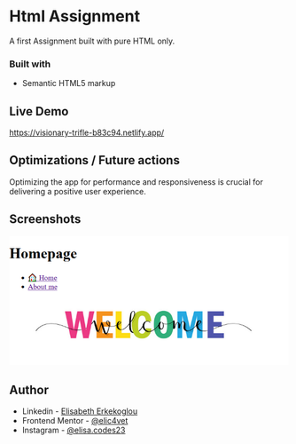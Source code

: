 # Html Assignment

A first Assignment built with pure HTML only.

### Built with

- Semantic HTML5 markup

## Live Demo

https://visionary-trifle-b83c94.netlify.app/


## Optimizations / Future actions

Optimizing the app for performance and responsiveness is crucial for delivering a positive user experience.

## Screenshots

![Screenshot](./links-and-images/images/screenshot.png)


## Author

- Linkedin - [Elisabeth Erkekoglou ](https://www.linkedin.com/in/eerkekoglou/)
- Frontend Mentor - [@elic4vet](https://www.frontendmentor.io/profile/elic4vet)
- Instagram - [@elisa.codes23](https://www.instagram.com/elisa.codes23/)

